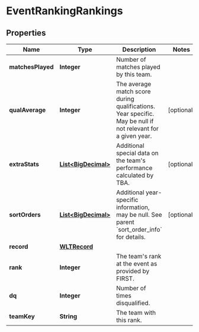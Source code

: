 
# EventRankingRankings

## Properties
Name | Type | Description | Notes
------------ | ------------- | ------------- | -------------
**matchesPlayed** | **Integer** | Number of matches played by this team. | 
**qualAverage** | **Integer** | The average match score during qualifications. Year specific. May be null if not relevant for a given year. |  [optional]
**extraStats** | [**List&lt;BigDecimal&gt;**](BigDecimal.md) | Additional special data on the team&#39;s performance calculated by TBA. |  [optional]
**sortOrders** | [**List&lt;BigDecimal&gt;**](BigDecimal.md) | Additional year-specific information, may be null. See parent &#x60;sort_order_info&#x60; for details. |  [optional]
**record** | [**WLTRecord**](WLTRecord.md) |  | 
**rank** | **Integer** | The team&#39;s rank at the event as provided by FIRST. | 
**dq** | **Integer** | Number of times disqualified. | 
**teamKey** | **String** | The team with this rank. | 



